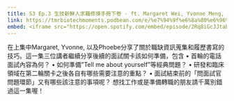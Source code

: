 ```yaml
---
title: S3 Ep.3 生技新鮮人求職修煉手冊下卷 - ft. Margaret Wei, Yvonne Meng, Phoebe Tsai
link: https://tmrbiotechmoments.podbean.com/e/%e7%94%9f%e6%8a%80%e6%96%b0%e9%ae%ae%e4%ba%ba%e6%b1%82%e8%81%b7%e4%bf%ae%e7%85%89%e6%89%8b%e5%86%8a%e4%b8%8b%e5%8d%b7ftmargaret-wei-yvonnemengphoebe-t/
embed: <iframe src="https://open.spotify.com/embed/episode/2Rq8iGcJJtaB2eVQvWgS6n" width="100%" height="232" frameborder="0" allowtransparency="true" allow="encrypted-media"></iframe>
---
```


在上集中Margaret, Yvonne, 以及Phoebe分享了關於職缺資訊蒐集和履歷書寫的技巧。這一集三位講者繼續分享後續的面試關卡該如何準備，包含
• 首輪的電話面試內容為何？
• 如何準備”Tell me about yourself”等經典問題？
• 研發和臨床領域在第二輪關卡之後各自有哪些需要注意的重點？
• 面試結束前的「問面試官問題環節」又有哪些該注意的事項呢？
想找工作或是準備轉職的朋友請千萬別錯過這一集喔！